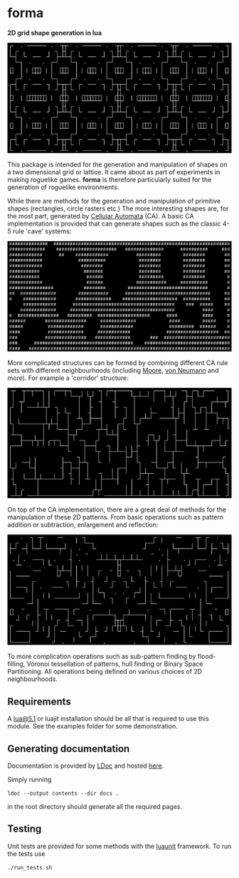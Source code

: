 forma
=====

__2D grid shape generation in lua__ 

![Example](img/header.png)

This package is intended for the generation and manipulation of shapes on a two
dimensional grid or lattice. It came about as part of experiments in making
roguelike games. **forma** is therefore particularly suited for the generation
of roguelike environments.

While there are methods for the generation and manipulation of primitive shapes
(rectangles, circle rasters etc.) The more interesting shapes are, for the
most part, generated by [Cellular Automata](https://en.wikipedia.org/wiki/Cellular_automaton)
(CA). A basic CA implementation is provided that can generate shapes such as the
classic 4-5 rule 'cave' systems:

![4-5 Rule caves](img/caves.png)

More complicated structures can be formed by combining different CA rule sets
with different neighbourhoods (including
[Moore](https://en.wikipedia.org/wiki/Moore_neighborhood), [von
Neumann](https://en.wikipedia.org/wiki/Von_Neumann_neighborhood) and more). For
example a 'corridor' structure:

![Corridors](img/corridor.png)

On top of the CA implementation, there are a great deal of methods for the
manipulation of these 2D patterns. From basic operations such as pattern
addition or subtraction, enlargement and reflection:

![Reflections](img/symmetry.png)

To more complication operations such as sub-pattern finding by flood-filling,
Voronoi tessellation of patterns, hull finding or Binary Space Partitioning. All
operations being defined on various choices of 2D neighbourhoods.

Requirements
------------

A lua@5.1 or luajit installation should be all that is required to use this module.
See the examples folder for some demonstration.

Generating documentation
------------------------

Documentation is provided by [LDoc](https://github.com/stevedonovan/LDoc)
and hosted [here](https://nhartland.github.io/forma/).

Simply running 

    ldoc --output contents --dir docs .

in the root directory should generate all the required pages.

Testing
-------

Unit tests are provided for some methods with the
[luaunit](https://github.com/bluebird75/luaunit) framework. To run the tests use

    ./run_tests.sh

